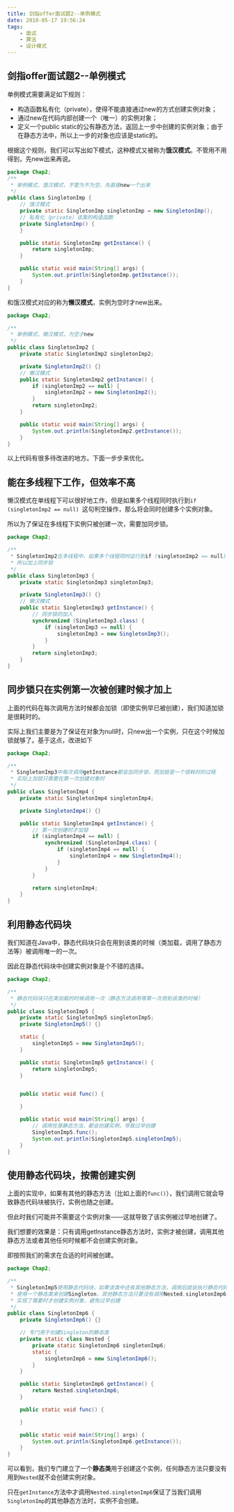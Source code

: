 ```yaml
---
title: 剑指offer面试题2--单例模式
date: 2018-05-17 19:56:24
tags: 
    - 面试
    - 算法
    - 设计模式
---
```


## 剑指offer面试题2--单例模式

单例模式需要满足如下规则：

- 构造函数私有化（private），使得不能直接通过new的方式创建实例对象；
- 通过new在代码内部创建一个（唯一）的实例对象；
- 定义一个public static的公有静态方法，返回上一步中创建的实例对象；由于在静态方法中，所以上一步的对象也应该是static的。

根据这个规则，我们可以写出如下模式，这种模式又被称为**饿汉模式**。不管用不用得到，先new出来再说。

```java
package Chap2;
/**
 * 单例模式，饿汉模式，不管为不为空，先直接new一个出来
 */
public class SingletonImp {
    // 饿汉模式
    private static SingletonImp singletonImp = new SingletonImp();
    // 私有化（private）该类的构造函数
    private SingletonImp() {
    }

    public static SingletonImp getInstance() {
        return singletonImp;
    }

    public static void main(String[] args) {
        System.out.println(SingletonImp.getInstance());
    }
}

```

和饿汉模式对应的称为**懒汉模式**，实例为空时才new出来。

```java
package Chap2;

/**
 * 单例模式，懒汉模式，为空才new
 */
public class SingletonImp2 {
    private static SingletonImp2 singletonImp2;

    private SingletonImp2() {}
    // 懒汉模式
    public static SingletonImp2 getInstance() {
        if (singletonImp2 == null) {
            singletonImp2 = new SingletonImp2();
        }
        return singletonImp2;
    }

    public static void main(String[] args) {
        System.out.println(SingletonImp2.getInstance());
    }
}

```

以上代码有很多待改进的地方。下面一步步来优化。

## 能在多线程下工作，但效率不高

懒汉模式在单线程下可以很好地工作，但是如果多个线程同时执行到`if (singletonImp2 == null) `这句判空操作，那么将会同时创建多个实例对象。

所以为了保证在多线程下实例只被创建一次，需要加同步锁。

```java
package Chap2;

/**
 * SingletonImp2在多线程中，如果多个线程同时运行到if (singletonImp2 == null) 就会创建多个对象
 * 所以加上同步锁
 */
public class SingletonImp3 {
    private static SingletonImp3 singletonImp3;

    private SingletonImp3() {}
    // 懒汉模式
    public static SingletonImp3 getInstance() {
        // 同步锁的加入
        synchronized (SingletonImp3.class) {
            if (singletonImp3 == null) {
                singletonImp3 = new SingletonImp3();
            }
        }
        return singletonImp3;
    }
}

```

## 同步锁只在实例第一次被创建时候才加上

上面的代码在每次调用方法时候都会加锁（即使实例早已被创建），我们知道加锁是很耗时的。

实际上我们主要是为了保证在对象为null时，只new出一个实例，只在这个时候加锁就够了。基于这点，改进如下

```java
package Chap2;

/**
 * SingletonImp3中每次调用getInstance都会加同步锁，而加锁是一个很耗时的过程
 * 实际上加锁只需要在第一次创建对象时
 */
public class SingletonImp4 {
    private static SingletonImp4 singletonImp4;

    private SingletonImp4() {}

    public static SingletonImp4 getInstance() {
        // 第一次创建时才加锁
        if (singletonImp4 == null) {
            synchronized (SingletonImp4.class) {
                if (singletonImp4 == null) {
                    singletonImp4 = new SingletonImp4();
                }
            }
        }

        return singletonImp4;
    }
}

```

## 利用静态代码块

我们知道在Java中，静态代码块只会在用到该类的时候（类加载，调用了静态方法等）被调用唯一的一次。

因此在静态代码块中创建实例对象是个不错的选择。

```java
package Chap2;

/**
 * 静态代码块只在类加载的时候调用一次（静态方法调用等第一次用到该类的时候）
 */
public class SingletonImp5 {
    private static SingletonImp5 singletonImp5;
    private SingletonImp5() {}

    static {
        singletonImp5 = new SingletonImp5();
    }

    public static SingletonImp5 getInstance() {
        return singletonImp5;
    }


    public static void func() {

    }

    public static void main(String[] args) {
        // 调用任意静态方法，都会创建实例，导致过早创建
        SingletonImp5.func();
        System.out.println(SingletonImp5.singletonImp5);
    }
}

```

## 使用静态代码块，按需创建实例

上面的实现中，如果有其他的静态方法（比如上面的`func()`），我们调用它就会导致静态代码块被执行，实例也随之创建。

但此时我们可能并不需要这个实例对象——这就导致了该实例被过早地创建了。

我们想要的效果是：只有调用getInstance静态方法时，实例才被创建，调用其他静态方法或者其他任何时候都不会创建实例对象。

即按照我们的需求在合适的时间被创建。

```java
package Chap2;

/**
 * SingletonImp5使用静态代码块，如果该类中还有其他静态方法，调用后就会执行静态代码块使得对象过早创建
 * 使用一个静态类来创建Singleton，其他静态方法只要没有调用Nested.singletonImp6就不会创建Singleton
 * 实现了需要时才创建实例对象，避免过早创建
 */
public class SingletonImp6 {
    private SingletonImp6() {}

    // 专门用于创建Singleton的静态类
    private static class Nested {
        private static SingletonImp6 singletonImp6;
        static {
            singletonImp6 = new SingletonImp6();
        }
    }

    public static SingletonImp6 getInstance() {
        return Nested.singletonImp6;
    }

    public static void func() {

    }

    public static void main(String[] args) {
        System.out.println(SingletonImp6.getInstance());
    }
}

```

可以看到，我们专门建立了一个**静态类**用于创建这个实例，任何静态方法只要没有用到`Nested`就不会创建实例对象。

只在`getInstance`方法中才调用`Nested.singletonImp6`保证了当我们调用`SingletonImp`的其他静态方法时，实例不会创建。
